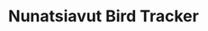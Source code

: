 ---
title: "Nunatsiavut Bird Tracker"
link: "https://insileco-inc.shinyapps.io/nunatsiavutBirdTracker/"
---